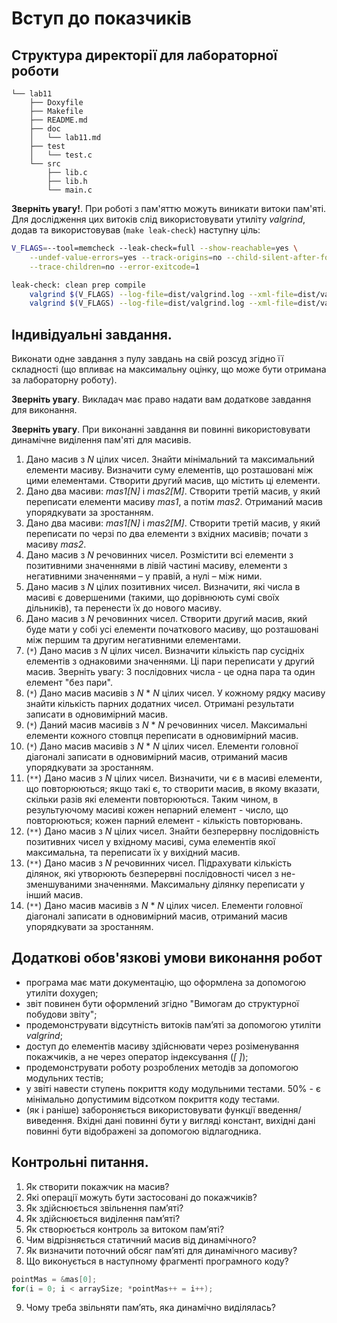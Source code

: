 # Вступ до показчиків
## Структура директорії для лабораторної роботи

```
└── lab11
    ├── Doxyfile
    ├── Makefile
    ├── README.md
    ├── doc
    │   └── lab11.md
    ├── test
    │   └── test.c
    └── src
        ├── lib.c
        ├── lib.h
        └── main.c
```

**Зверніть увагу!**. При роботі з пам'яттю можуть виникати витоки пам'яті. Для дослідження цих витоків слід використовувати утиліту *valgrind*, додав та використовував (`make leak-check`) наступну ціль:
```sh
V_FLAGS=--tool=memcheck --leak-check=full --show-reachable=yes \
	--undef-value-errors=yes --track-origins=no --child-silent-after-fork=no \
	--trace-children=no --error-exitcode=1

leak-check: clean prep compile
	valgrind $(V_FLAGS) --log-file=dist/valgrind.log --xml-file=dist/valgrind.xml --xml=yes dist/main.bin
	valgrind $(V_FLAGS) --log-file=dist/valgrind.log --xml-file=dist/valgrind.xml --xml=yes dist/test.bin
```


<!-- TODO: alternative:

	ASAN_OPTIONS=detect_leaks=1 ./dist/main.bin
	ASAN_OPTIONS=detect_leaks=1 ./dist/test.bin

# TODO: clang-based leaks check:
	# clang -O1 -fsanitize=address -fno-omit-frame-pointer -g memory-leak.c

 -->


## Індивідуальні завдання.

Виконати одне завдання з пулу завдань на свій розсуд згідно її складності (що впливає на максимальну оцінку, що може бути отримана за лабораторну роботу). 

**Зверніть увагу**. Викладач має право надати вам додаткове завдання для виконання.

**Зверніть увагу**. При виконанні завдання ви повинні використовувати динамічне виділення пам'яті для масивів.

1.	Дано масив з *N* цілих чисел. Знайти мінімальний та максимальний елементи масиву. Визначити суму елементів, що розташовані між цими елементами. Створити другий масив, що містить ці елементи.
2.	Дано два масиви: *mas1[N]* і *mas2[M]*. Створити третій масив, у який переписати елементи масиву *mas1*, а потім *mas2*. Отриманий масив упорядкувати за зростанням.
3.	Дано два масиви: *mas1[N]* і *mas2[M]*. Створити третій масив, у який переписати по черзі по два елементи з вхідних масивів; почати з масиву *mas2*. 
4.	Дано масив з *N* речовинних чисел. Розмістити всі елементи з позитивними значеннями в лівій частині масиву, елементи з негативними значеннями – у правій, а нулі – між ними.
5.	Дано масив з *N* цілих позитивних чисел. Визначити, які числа в масиві є довершеними (такими, що дорівнюють сумі своїх дільників), та перенести їх до нового масиву.
6.	Дано масив з *N* речовинних чисел. Створити другий масив, який буде мати у собі усі елементи початкового масиву, що розташовані між першим та другим негативними елементами. 
7.	(`*`) Дано масив з *N* цілих чисел. Визначити кількість пар сусідніх елементів з однаковими значеннями. Ці пари переписати у другий масив. Зверніть увагу: 3 послідовних числа - це одна пара та один елемент "без пари".
8. 	(`*`) Дано масив масивів з *N* * *N* цілих чисел. У кожному рядку масиву знайти кількість парних додатних чисел. Отримані результати записати в одновимірний масив.
9. 	(`*`) Даний масив масивів з *N* * *N* речовинних чисел. Максимальні елементи кожного стовпця переписати в одновимірний масив.
10.	(`*`) Дано масив масивів з *N* * *N* цілих чисел. Елементи головної діагоналі записати в одновимірний масив, отриманий масив упорядкувати за зростанням.
11.	(`**`) Дано масив з *N* цілих чисел. Визначити, чи є в масиві елементи, що повторюються; якщо такі є, то створити масив, в якому вказати, скільки разів які елементи повторюються. Таким чином, в результуючому масиві кожен непарний елемент - число, що повторюються; кожен парний елемент - кількість повторювань.
12.	(`**`) Дано масив з *N* цілих чисел. Знайти безперервну послідовність позитивних чисел у вхідному масиві, сума елементів якої максимальна, та переписати їх у вихідний масив.
13.	(`**`) Дано масив з *N* речовинних чисел. Підрахувати кількість ділянок, які утворюють безперервні послідовності чисел з не-зменшуваними значеннями. Максимальну ділянку переписати у інший масив.
14.	(`**`) Дано масив масивів з *N* * *N* цілих чисел. Елементи головної  діагоналі записати в одновимірний масив, отриманий масив упорядкувати за зростанням.


## Додаткові обов'язкові умови виконання робот

- програма має мати документацію, що оформлена за допомогою утиліти doxygen;
- звіт повинен бути оформлений згідно "Вимогам до структурної побудови звіту";
- продемонструвати відсутність витоків пам’яті за допомогою утиліти *valgrind*;
- доступ до елементів масиву здійснювати через розіменування покажчиків, а не через оператор індексування (*[ ]*);
- продемонструвати роботу розроблених методів за допомогою модульних тестів;
- у звіті навести ступень покриття коду модульними тестами. 50% - є мінімально допустимим відсотком покриття коду тестами.
- (як і раніше) забороняється використовувати функції введення/виведення. Вхідні дані повинні бути у вигляді констант, вихідні дані повинні бути відображені за допомогою відлагодника.


## Контрольні питання.
1.	Як створити покажчик на масив?
2.	Які операції можуть бути застосовані до покажчиків?
3.	Як здійснюється звільнення пам’яті?
4.	Як здійснюється виділення пам’яті?
5.	Як створюється контроль за витоком пам’яті?
6.	Чим відрізняється статичний масив від динамічного?
7.	Як визначити поточний обсяг пам’яті для динамічного масиву?
8.	Що виконується в наступному фрагменті програмного коду?
```c
pointMas = &mas[0];  
for(i = 0; i < arraySize; *pointMas++ = i++);  
```		
9.	Чому треба звільняти пам’ять, яка динамічно виділялась?

